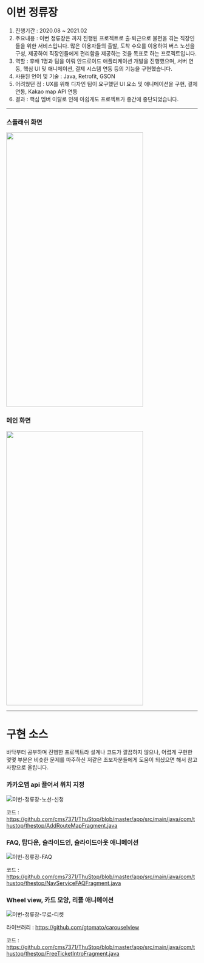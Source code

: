 # 이번 정류장 #
1. 진행기간 : 2020.08 ~ 2021.02   
2. 주요내용 : 이번 정류장은 까지 진행된 프로젝트로 출∙퇴근으로 불편을 겪는 직장인들을 위한 서비스입니다. 많은 이용자들의 출발, 도착 수요를 이용하여 버스 노선을 구성, 제공하여 직장인들에게 편리함을 제공하는 것을 목표로 하는 프로젝트입니다.     
3. 역할 : 후배 1명과 팀을 이뤄 안드로이드 애플리케이션 개발을 진행했으며, 서버 연동, 핵심 UI 및 애니메이션, 결제 시스템 연동 등의 기능을 구현했습니다.
4. 사용된 언어 및 기술 : Java, Retrofit, GSON
5. 어려웠던 점 : UX를 위해 디자인 팀이 요구했던 UI 요소 및 애니메이션을 구현, 결제 연동, Kakao map API 연동
6. 결과 : 핵심 멤버 이탈로 인해 아쉽게도 프로젝트가 중간에 중단되었습니다.


-------
### 스플래쉬 화면 ###
<img src="https://user-images.githubusercontent.com/65817235/136540367-ea1c85b4-6ec9-41dd-b4e6-a7ed74d34a9e.jpg"  width="360" height="720">

### 메인 화면 ###
<img src="https://user-images.githubusercontent.com/65817235/136540760-1bb612a1-7d44-429c-878d-56daea8252b5.jpg"  width="360" height="720">

------
# 구현 소스 #
바닥부터 공부하며 진행한 프로젝트라 설계나 코드가 깔끔하지 않으나, 어렵게 구현한 몇몇 부분은 비슷한 문제를 마주하신 저같은 초보자분들에게 도움이 되셨으면 해서 참고 사항으로 올립니다.

### 카카오맵 api 끌어서 위치 지정 ###
![이번-정류장-노선-신청](https://user-images.githubusercontent.com/65817235/136542288-805c1a6f-2478-4a95-8087-b89751f960b9.gif)

코드 : https://github.com/cms7371/ThuStop/blob/master/app/src/main/java/com/thustop/thestop/AddRouteMapFragment.java

### FAQ, 탑다운, 슬라이드인, 슬라이드아웃 애니메이션 ###
![이번-정류장-FAQ](https://user-images.githubusercontent.com/65817235/136542400-84b5d412-32d6-4261-84a8-c155606cea5b.gif)

코드 : https://github.com/cms7371/ThuStop/blob/master/app/src/main/java/com/thustop/thestop/NavServiceFAQFragment.java

### Wheel view, 카드 모양, 리플 애니메이션 ###
![이번-정류장-무료-티켓](https://user-images.githubusercontent.com/65817235/136542991-1035fb47-f8d1-4790-a2ed-0a0bd9f9a994.gif)

라이브러리 : https://github.com/gtomato/carouselview

코드 : https://github.com/cms7371/ThuStop/blob/master/app/src/main/java/com/thustop/thestop/FreeTicketIntroFragment.java

